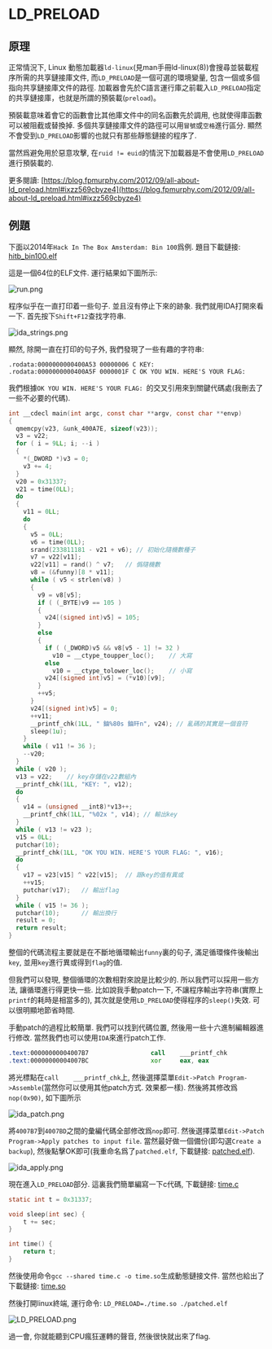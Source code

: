 # LD_PRELOAD

## 原理

正常情況下, Linux 動態加載器`ld-linux`(見man手冊ld-linux(8))會搜尋並裝載程序所需的共享鏈接庫文件, 而`LD_PRELOAD`是一個可選的環境變量, 包含一個或多個指向共享鏈接庫文件的路徑. 加載器會先於C語言運行庫之前載入`LD_PRELOAD`指定的共享鏈接庫，也就是所謂的預裝載(`preload`)。

預裝載意味着會它的函數會比其他庫文件中的同名函數先於調用, 也就使得庫函數可以被阻截或替換掉. 多個共享鏈接庫文件的路徑可以用`冒號`或`空格`進行區分. 顯然不會受到`LD_PRELOAD`影響的也就只有那些靜態鏈接的程序了.

當然爲避免用於惡意攻擊, 在`ruid != euid`的情況下加載器是不會使用`LD_PRELOAD`進行預裝載的.

更多閱讀: [https://blog.fpmurphy.com/2012/09/all-about-ld_preload.html#ixzz569cbyze4](https://blog.fpmurphy.com/2012/09/all-about-ld_preload.html#ixzz569cbyze4)

## 例題

下面以2014年`Hack In The Box Amsterdam: Bin 100`爲例. 題目下載鏈接: [hitb_bin100.elf](https://github.com/ctf-wiki/ctf-challenges/blob/master/reverse/linux-re/2014_hitb/hitb_bin100.elf)

這是一個64位的ELF文件. 運行結果如下圖所示:

![run.png](./figure/2014_hitb/run.png)

程序似乎在一直打印着一些句子. 並且沒有停止下來的跡象. 我們就用IDA打開來看一下. 首先按下`Shift+F12`查找字符串.

![ida_strings.png](./figure/2014_hitb/ida_strings.png)

顯然, 除開一直在打印的句子外, 我們發現了一些有趣的字符串:

```
.rodata:0000000000400A53 00000006 C KEY:
.rodata:0000000000400A5F 0000001F C OK YOU WIN. HERE'S YOUR FLAG:
```

我們根據`OK YOU WIN. HERE'S YOUR FLAG: `的交叉引用來到關鍵代碼處(我刪去了一些不必要的代碼).

```  c
int __cdecl main(int argc, const char **argv, const char **envp)
{
  qmemcpy(v23, &unk_400A7E, sizeof(v23));
  v3 = v22;
  for ( i = 9LL; i; --i )
  {
    *(_DWORD *)v3 = 0;
    v3 += 4;
  }
  v20 = 0x31337;
  v21 = time(0LL);
  do
  {
    v11 = 0LL;
    do
    {
      v5 = 0LL;
      v6 = time(0LL);
      srand(233811181 - v21 + v6); // 初始化隨機數種子
      v7 = v22[v11];
      v22[v11] = rand() ^ v7;   // 僞隨機數
      v8 = (&funny)[8 * v11];
      while ( v5 < strlen(v8) )
      {
        v9 = v8[v5];
        if ( (_BYTE)v9 == 105 )
        {
          v24[(signed int)v5] = 105;
        }
        else
        {
          if ( (_DWORD)v5 && v8[v5 - 1] != 32 )
            v10 = __ctype_toupper_loc();    // 大寫
          else
            v10 = __ctype_tolower_loc();    // 小寫
          v24[(signed int)v5] = (*v10)[v9];
        }
        ++v5;
      }
      v24[(signed int)v5] = 0;
      ++v11;
      __printf_chk(1LL, " 鈾%80s 鈾玕n", v24); // 亂碼的其實是一個音符
      sleep(1u);
    }
    while ( v11 != 36 );
    --v20;
  }
  while ( v20 );
  v13 = v22;    // key存儲在v22數組內
  __printf_chk(1LL, "KEY: ", v12);
  do
  {
    v14 = (unsigned __int8)*v13++;
    __printf_chk(1LL, "%02x ", v14); // 輸出key
  }
  while ( v13 != v23 );
  v15 = 0LL;
  putchar(10);
  __printf_chk(1LL, "OK YOU WIN. HERE'S YOUR FLAG: ", v16);
  do
  {
    v17 = v23[v15] ^ v22[v15];  // 跟key的值有異或
    ++v15;
    putchar(v17);   // 輸出flag
  }
  while ( v15 != 36 );
  putchar(10);      // 輸出換行
  result = 0;
  return result;
}
```

整個的代碼流程主要就是在不斷地循環輸出`funny`裏的句子, 滿足循環條件後輸出`key`, 並用`key`進行異或得到`flag`的值.

但我們可以發現, 整個循環的次數相對來說是比較少的. 所以我們可以採用一些方法, 讓循環進行得更快一些. 比如說我手動patch一下, 不讓程序輸出字符串(實際上`printf`的耗時是相當多的), 其次就是使用`LD_PRELOAD`使得程序的`sleep()`失效. 可以很明顯地節省時間.

手動patch的過程比較簡單. 我們可以找到代碼位置, 然後用一些十六進制編輯器進行修改. 當然我們也可以使用`IDA`來進行patch工作.

``` asm
.text:00000000004007B7                 call    ___printf_chk
.text:00000000004007BC                 xor     eax, eax
```

將光標點在`call    ___printf_chk`上, 然後選擇菜單`Edit->Patch Program->Assemble`(當然你可以使用其他patch方式. 效果都一樣).  然後將其修改爲`nop(0x90)`, 如下圖所示

![ida_patch.png](./figure/2014_hitb/ida_patch.png)

將`4007B7`到`4007BD`之間的彙編代碼全部修改爲`nop`即可. 然後選擇菜單`Edit->Patch Program->Apply patches to input file`. 當然最好做一個備份(即勾選`Create a backup`), 然後點擊OK即可(我重命名爲了`patched.elf`, 下載鏈接: [patched.elf](https://github.com/ctf-wiki/ctf-challenges/blob/master/reverse/linux-re/2014_hitb/patched.elf)).

![ida_apply.png](./figure/2014_hitb/ida_apply.png)

現在進入`LD_PRELOAD`部分. 這裏我們簡單編寫一下c代碼, 下載鏈接: [time.c](https://github.com/ctf-wiki/ctf-challenges/blob/master/reverse/linux-re/2014_hitb/time.c)

``` c
static int t = 0x31337;

void sleep(int sec) {
	t += sec;
}

int time() {
	return t;
}
```

然後使用命令`gcc --shared time.c -o time.so`生成動態鏈接文件. 當然也給出了下載鏈接: [time.so](https://github.com/ctf-wiki/ctf-challenges/blob/master/reverse/linux-re/2014_hitb/time.so)

然後打開linux終端, 運行命令: `LD_PRELOAD=./time.so ./patched.elf`

![LD_PRELOAD.png](./figure/2014_hitb/ld_preload.png)

過一會, 你就能聽到CPU瘋狂運轉的聲音, 然後很快就出來了flag.
